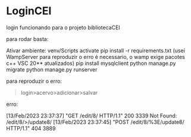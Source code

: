 # LoginCEI
login funcionando para o projeto bibliotecaCEI


para rodar basta:

Ativar ambiente:
  venv/Scripts
  activate
pip install -r requirements.txt
(usei WampServer para reproduzir o erro é necessario, o wamp exige pacotes c++ VSC 20** atualizados)
pip install mysqlclient
python manage.py migrate
python manage.py runserver

para reproduzir o erro:
>login>acervo>adicionar>salvar

erro:

[13/Feb/2023 23:37:37] "GET /edit/8/ HTTP/1.1" 200 3339
Not Found: /edit/8/>/update8/
[13/Feb/2023 23:37:45] "POST /edit/8/%3E/update8/ HTTP/1.1" 404 3889




